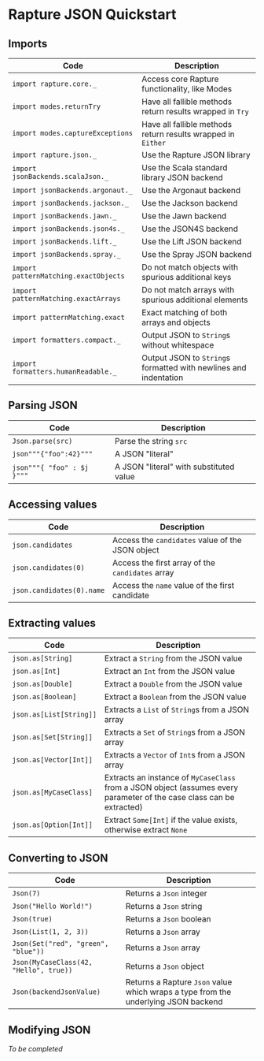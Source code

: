 # Rapture JSON Quickstart

## Imports

Code                                  | Description
--------------------------------------|-----------------------------------------------------------------
`import rapture.core._`               | Access core Rapture functionality, like Modes
`import modes.returnTry`              | Have all fallible methods return results wrapped in `Try`
`import modes.captureExceptions`      | Have all fallible methods return results wrapped in `Either`
`import rapture.json._`               | Use the Rapture JSON library
`import jsonBackends.scalaJson._`     | Use the Scala standard library JSON backend
`import jsonBackends.argonaut._`      | Use the Argonaut backend
`import jsonBackends.jackson._`       | Use the Jackson backend
`import jsonBackends.jawn._`          | Use the Jawn backend
`import jsonBackends.json4s._`        | Use the JSON4S backend
`import jsonBackends.lift._`          | Use the Lift JSON backend
`import jsonBackends.spray._`         | Use the Spray JSON backend
`import patternMatching.exactObjects` | Do not match objects with spurious additional keys
`import patternMatching.exactArrays`  | Do not match arrays with spurious additional elements
`import patternMatching.exact`        | Exact matching of both arrays and objects
`import formatters.compact._`         | Output JSON to `String`s without whitespace
`import formatters.humanReadable._`   | Output JSON to `String`s formatted with newlines and indentation


## Parsing JSON

Code                       | Description
---------------------------|----------------------------------------
`Json.parse(src)`          | Parse the string `src`
`json"""{"foo":42}"""`     | A JSON "literal"
`json"""{ "foo" : $j }"""` | A JSON "literal" with substituted value

## Accessing values

Code                      | Description
--------------------------|-------------------------------------------------
`json.candidates`         | Access the `candidates` value of the JSON object
`json.candidates(0)`      | Access the first array of the `candidates` array
`json.candidates(0).name` | Access the `name` value of the first candidate

## Extracting values

Code                    | Description
------------------------|----------------------------------------------------------------------------------------------------------------------
`json.as[String]`       | Extract a `String` from the JSON value
`json.as[Int]`          | Extract an `Int` from the JSON value
`json.as[Double]`       | Extract a `Double` from the JSON value
`json.as[Boolean]`      | Extract a `Boolean` from the JSON value
`json.as[List[String]]` | Extracts a `List` of `String`s from a JSON array
`json.as[Set[String]]`  | Extracts a `Set` of `String`s from a JSON array
`json.as[Vector[Int]]`  | Extracts a `Vector` of `Int`s from a JSON array
`json.as[MyCaseClass]`  | Extracts an instance of `MyCaseClass` from a JSON object (assumes every parameter of the case class can be extracted)
`json.as[Option[Int]]`  | Extract `Some[Int]` if the value exists, otherwise extract `None`

## Converting to JSON

Code                                   | Description
---------------------------------------|-----------------------------------------------------------------------------------
`Json(7)`                              | Returns a `Json` integer
`Json("Hello World!")`                 | Returns a `Json` string
`Json(true)`                           | Returns a `Json` boolean
`Json(List(1, 2, 3))`                  | Returns a `Json` array
`Json(Set("red", "green", "blue"))`    | Returns a `Json` array
`Json(MyCaseClass(42, "Hello", true))` | Returns a `Json` object
`Json(backendJsonValue)`               | Returns a Rapture `Json` value which wraps a type from the underlying JSON backend

## Modifying JSON



*To be completed*
